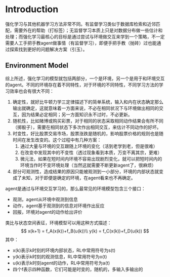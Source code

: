 # Introduction

强化学习与其他机器学习方法非常不同。有监督学习类似于数据库检索和近邻匹配，需要外在的帮助（打标签）；无监督学习本质上只是对数据分布做一些估计和处理；而强化学习最核心的目标是通过尝试与环境做交互来学到一个策略，不一定需要人工手把手教agent做事情（有监督学习），即便手把手教（抛砖）过也能通过探索找到更好的问题解决方案（引玉）。

## Environment Model

综上所述，强化学习的模型就包括两部分，一个是环境，另一个是用于和环境交互的agent。不同的环境存在着不同特性，对于环境的不同特性，不同学习方法的学习效率也会有很大不同：

1. 确定性，就好比牛顿力学三定律描述下的简单系统，输入和内在状态确定那么输出就确定，这就意味着一方面来说，不必在相同状况下与环境做出相同的交互，因为结果必定相同；另一方面知识永不过时，不必更新。
2. 随机性，比如赌博或购买彩票，对于相同的状态采取相同动作结果会有所不同（掷骰子），需要在相同状态下多次作出相同交互，来估计不同动作的好坏。
3. 时变性，好比股票交易市场，股票涨跌是随机的，影响股票价格的规则也是随时间在发生改变的。这个过程中有几种方案：
   1. 通过大量与环境的交互跟随上环境的变化（活到老学到老，但是很难）
   2. 在改变中发现其中的不变性（透过现象看到本质，万变不离其宗，更难）
   3. 微元法，如果在短时间内环境不容易出现剧烈变化，就可以把短时间内的环境当作时不变环境处理（当然这就需要不断更新agent了，很麻烦）
4. 部分可观测性，造成结果的原因只能被观测到一小部分，环境的内部状态就变成了未知，对于即便是确定的环境，在agent看来也不再确定。

agent是通过与环境交互学习的，那么最常见的环境模型包含三个接口：

- 观测，agent从环境中观测到信息
- 动作，agent基于观测到的信息对环境作出反应
- 回报，环境对agent的动作给出评价

类比与状态空间表征，环境模型可以用这种方式描述：
$$
x(k+1) = f_A(x(k))+f_B(u(k))\\
y(k) = f_C(x(k))+f_D(u(k))
$$
其中：

- x(k)表示k时刻的环境内部状态，RL中常用符号为s(t)
- y(k)表示k时刻的观测信息，RL中常用符号为o(t)
- u(k)表示k时刻agent的动作，RL中常用符号为a(t)
- 四个f表示四种函数，它们可能是时变的，随机的，多输入多输出的